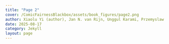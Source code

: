 ```yaml
---
title: "Page 2"
cover: /ComicFairnessBlackbox/assets/book_figures/page2.png
author: Xiaolu Yi (author), Jan N. van Rijn, Unggul Karami, Przemyslaw Biecek, Francien Dechesne (supervisors)
date: 2025-08-17
category: Jekyll
layout: page
---
```

